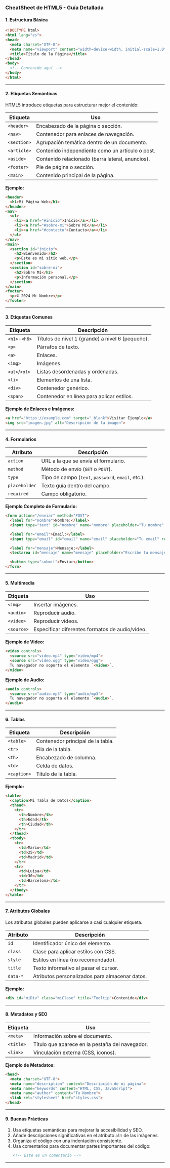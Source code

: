 ### **CheatSheet de HTML5 - Guía Detallada**

#### **1. Estructura Básica**
```html
<!DOCTYPE html>
<html lang="es">
<head>
  <meta charset="UTF-8">
  <meta name="viewport" content="width=device-width, initial-scale=1.0">
  <title>Título de la Página</title>
</head>
<body>
  <!-- Contenido aquí -->
</body>
</html>
```

---

#### **2. Etiquetas Semánticas**
HTML5 introduce etiquetas para estructurar mejor el contenido:

| Etiqueta       | Uso                                              |
|----------------|--------------------------------------------------|
| `<header>`     | Encabezado de la página o sección.               |
| `<nav>`        | Contenedor para enlaces de navegación.           |
| `<section>`    | Agrupación temática dentro de un documento.      |
| `<article>`    | Contenido independiente como un artículo o post. |
| `<aside>`      | Contenido relacionado (barra lateral, anuncios). |
| `<footer>`     | Pie de página o sección.                         |
| `<main>`       | Contenido principal de la página.                |

**Ejemplo:**
```html
<header>
  <h1>Mi Página Web</h1>
</header>
<nav>
  <ul>
    <li><a href="#inicio">Inicio</a></li>
    <li><a href="#sobre-mi">Sobre Mí</a></li>
    <li><a href="#contacto">Contacto</a></li>
  </ul>
</nav>
<main>
  <section id="inicio">
    <h2>Bienvenido</h2>
    <p>Este es mi sitio web.</p>
  </section>
  <section id="sobre-mi">
    <h2>Sobre Mí</h2>
    <p>Información personal.</p>
  </section>
</main>
<footer>
  <p>© 2024 Mi Nombre</p>
</footer>
```

---

#### **3. Etiquetas Comunes**
| Etiqueta      | Descripción                                  |
|---------------|----------------------------------------------|
| `<h1>`-`<h6>` | Títulos de nivel 1 (grande) a nivel 6 (pequeño). |
| `<p>`         | Párrafos de texto.                          |
| `<a>`         | Enlaces.                                    |
| `<img>`       | Imágenes.                                   |
| `<ul>`/`<ol>` | Listas desordenadas y ordenadas.            |
| `<li>`        | Elementos de una lista.                     |
| `<div>`       | Contenedor genérico.                        |
| `<span>`      | Contenedor en línea para aplicar estilos.   |

**Ejemplo de Enlaces e Imágenes:**
```html
<a href="https://example.com" target="_blank">Visitar Ejemplo</a>
<img src="imagen.jpg" alt="Descripción de la imagen">
```

---

#### **4. Formularios**
| Atributo      | Descripción                                  |
|---------------|----------------------------------------------|
| `action`      | URL a la que se envía el formulario.         |
| `method`      | Método de envío (`GET` o `POST`).            |
| `type`        | Tipo de campo (`text`, `password`, `email`, etc.). |
| `placeholder` | Texto guía dentro del campo.                |
| `required`    | Campo obligatorio.                          |

**Ejemplo Completo de Formulario:**
```html
<form action="/enviar" method="POST">
  <label for="nombre">Nombre:</label>
  <input type="text" id="nombre" name="nombre" placeholder="Tu nombre" required>

  <label for="email">Email:</label>
  <input type="email" id="email" name="email" placeholder="Tu email" required>

  <label for="mensaje">Mensaje:</label>
  <textarea id="mensaje" name="mensaje" placeholder="Escribe tu mensaje" required></textarea>

  <button type="submit">Enviar</button>
</form>
```

---

#### **5. Multimedia**
| Etiqueta       | Uso                                          |
|----------------|----------------------------------------------|
| `<img>`        | Insertar imágenes.                          |
| `<audio>`      | Reproducir audio.                           |
| `<video>`      | Reproducir videos.                          |
| `<source>`     | Especificar diferentes formatos de audio/video. |

**Ejemplo de Video:**
```html
<video controls>
  <source src="video.mp4" type="video/mp4">
  <source src="video.ogg" type="video/ogg">
  Tu navegador no soporta el elemento `<video>`.
</video>
```

**Ejemplo de Audio:**
```html
<audio controls>
  <source src="audio.mp3" type="audio/mp3">
  Tu navegador no soporta el elemento `<audio>`.
</audio>
```

---

#### **6. Tablas**
| Etiqueta       | Descripción                                  |
|----------------|----------------------------------------------|
| `<table>`      | Contenedor principal de la tabla.            |
| `<tr>`         | Fila de la tabla.                           |
| `<th>`         | Encabezado de columna.                      |
| `<td>`         | Celda de datos.                             |
| `<caption>`    | Título de la tabla.                         |

**Ejemplo:**
```html
<table>
  <caption>Mi Tabla de Datos</caption>
  <thead>
    <tr>
      <th>Nombre</th>
      <th>Edad</th>
      <th>Ciudad</th>
    </tr>
  </thead>
  <tbody>
    <tr>
      <td>Mario</td>
      <td>25</td>
      <td>Madrid</td>
    </tr>
    <tr>
      <td>Luisa</td>
      <td>30</td>
      <td>Barcelona</td>
    </tr>
  </tbody>
</table>
```

---

#### **7. Atributos Globales**
Los atributos globales pueden aplicarse a casi cualquier etiqueta.

| Atributo       | Descripción                                  |
|----------------|----------------------------------------------|
| `id`           | Identificador único del elemento.           |
| `class`        | Clase para aplicar estilos con CSS.         |
| `style`        | Estilos en línea (no recomendado).          |
| `title`        | Texto informativo al pasar el cursor.       |
| `data-*`       | Atributos personalizados para almacenar datos. |

**Ejemplo:**
```html
<div id="miDiv" class="miClase" title="Tooltip">Contenido</div>
```

---

#### **8. Metadatos y SEO**
| Etiqueta       | Uso                                          |
|----------------|----------------------------------------------|
| `<meta>`       | Información sobre el documento.             |
| `<title>`      | Título que aparece en la pestaña del navegador. |
| `<link>`       | Vinculación externa (CSS, íconos).          |

**Ejemplo de Metadatos:**
```html
<head>
  <meta charset="UTF-8">
  <meta name="description" content="Descripción de mi página">
  <meta name="keywords" content="HTML, CSS, JavaScript">
  <meta name="author" content="Tu Nombre">
  <link rel="stylesheet" href="styles.css">
</head>
```

---

#### **9. Buenas Prácticas**
1. Usa etiquetas semánticas para mejorar la accesibilidad y SEO.
2. Añade descripciones significativas en el atributo `alt` de las imágenes.
3. Organiza el código con una indentación consistente.
4. Usa comentarios para documentar partes importantes del código:
   ```html
   <!-- Este es un comentario -->
   ```

---